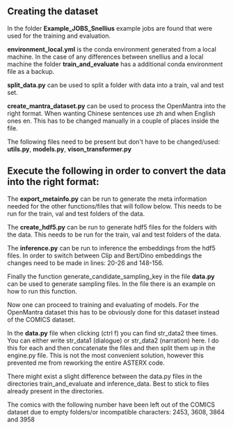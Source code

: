 ## Creating the dataset

In the folder **Example_JOBS_Snellius** example jobs are found that were used for the training and evaluation.

**environment_local.yml** is the conda environment generated from a local machine. In the case of any differences between snellius and a local machine the folder **train_and_evaluate** has a additional conda environment file as a backup.


**split_data.py** can be used to split a folder with data into a train, val and test set.

**create_mantra_dataset.py** can be used to process the OpenMantra into the right format. When wanting Chinese sentences use zh and when English ones en. This has to be changed manually in a couple of places inside the file.

The following files need to be present but don't have to be changed/used: **utils.py**, **models.py**, **vison_transformer.py**


## Execute the following in order to convert the data into the right format:

The **export_metainfo.py** can be run to generate the meta information needed for the other functions/files that will follow below. This needs to be run for the train, val and test folders of the data. 

The **create_hdf5.py** can be run to generate hdf5 files for the folders with the data. This needs to be run for the train, val and test folders of the data. 

The **inference.py** can be run to inference the embeddings from the hdf5 files. In order to switch between Clip and Bert/Dino embeddings the changes need to be made in lines: 20-26 and 148-156.

Finally the function generate_candidate_sampling_key in the file **data.py** can be used to generate sampling files. In the file there is an example on how to run this function.

Now one can proceed to training and evaluating of models. For the OpenMantra dataset this has to be obviously done for this dataset instead of the COMICS dataset.

In the **data.py** file when clicking (ctrl f) you can find str_data2 thee times. You can either write str_data1 (dialogue) or str_data2 (narration) here. I do this for each and then concatenate the files and then split them up in the engine.py file. This is not the most convenient solution, however this prevented me from reworking the entire ASTERX code.


There might exist a slight difference between the data.py files in the directories train_and_evaluate and inference_data. Best to stick to files already present in the directories.

The comics with the following number have been left out of the COMICS dataset due to empty folders/or incompatible characters:  2453, 3608, 3864 and 3958

